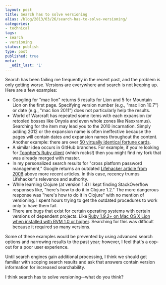 ```yaml
---
layout: post
title: Search has to solve versioning
alias: /blog/2013/03/26/search-has-to-solve-versioning/
categories:
- technical
tags:
- search
- versioning
status: publish
type: post
published: true
meta:
  _edit_last: '1'
---
```

Search has been failing me frequently in the recent past, and the problem is only getting worse. Versions are everywhere and search is not keeping up. Here are a few examples:

 * Googling for "mac lion" returns 5 results for Lion and 5 for Mountain Lion on the first page. Specifying version number (e.g., "mac lion 10.7") or date (e.g., "mac lion 2011") does not particularly help the results.
 * World of Warcraft has repeated some items with each expansion (or retooled bosses like Onyxia and even whole zones like Naxxramus). Searching for the item may lead you to the 2010 incarnation. Simply adding 2012 or the expansion name is often ineffective because the pages will contain dates and expansion names throughout the content. Another example: there are over <a title="Fortune Card -- what version???" href="https://www.wowhead.com/item=60840/fortune-card">50 virtually identical fortune cards</a>.
 * A similar idea occurs in GitHub branches. For example, if you're looking for <a title="Toopher Ruby" href="https://github.com/toopher/toopher-ruby">Toopher's Ruby client</a> (which rocks!) then you might find my fork that was already merged with master.
 * In my personalized search results for "cross platform password management," Google returns an outdated <a title="Outdated -- Lifehacker's five best password managers" href="https://lifehacker.com/5042616/five-best-password-managers">Lifehacker article from 2008</a> above more recent articles. In this case, recency trumps Lifehacker's relevance and authority.
 * While learning Clojure (at version 1.4) I kept finding StackOverflow responses like, "here's how to do it in Clojure 1.2." The more dangerous response was "here's how to do it in Clojure" with no mention of versioning. I spent hours trying to get the outdated procedures to work only to have them fail.
 * There are bugs that exist for certain operating systems with certain versions of dependent projects. Like <a title="Ruby 1.9.2 seg faults with OpenSSL" href="https://www.christopherirish.com/2011/09/02/ruby-1-9-2-segmentation-fault-and-openssl/">Ruby 1.9.2+ on Mac OS X Lion when installed with RVM 1.0 or higher</a>. Searching for this was difficult because it required so many versions.

Some of these examples would be prevented by using advanced search options and narrowing results to the past year; however, I feel that's a cop-out for a poor user experience.

Until search engines gain additional processing, I think we should get familiar with scoping search results and ask that answers contain version information for increased searchability.

I think search has to solve versioning--what do you think?
